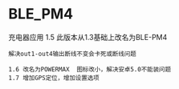 # BLE_PM4
充电器应用
	1.5  此版本从1.3基础上改名为BLE-PM4

	解决out1-out4输出断线不变会卡死或断线问题

	1.6 改名为POWERMAX  图标改小，解决安卓5.0不能装问题
	1.7 增加GPS定位，增加设置选项


